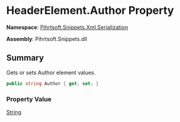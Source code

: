 # HeaderElement\.Author Property

**Namespace**: [Pihrtsoft.Snippets.Xml.Serialization](../../README.md)

**Assembly**: Pihrtsoft\.Snippets\.dll

## Summary

Gets or sets Author element values\.

```csharp
public string Author { get; set; }
```

### Property Value

[String](https://docs.microsoft.com/en-us/dotnet/api/system.string)

